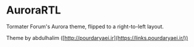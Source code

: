 # AuroraRTL
Tormater Forum's Aurora theme, flipped to a right-to-left layout.

Theme by abdulhalim ([http://pourdaryaei.ir](https://links.pourdaryaei.ir/))
